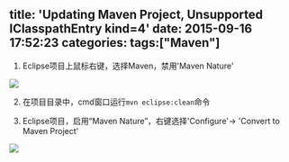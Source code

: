 title: 'Updating Maven Project, Unsupported IClasspathEntry kind=4'
date: 2015-09-16 17:52:23
categories:
tags:["Maven"]
---
1. Eclipse项目上鼠标右键，选择Maven，禁用'Maven Nature'

![](http://7xkexv.dl1.z0.glb.clouddn.com/15-9-16/53303238.jpg)

2. 在项目目录中，cmd窗口运行`mvn eclipse:clean`命令

3. Eclipse项目，启用“Maven Nature”，右键选择'Configure'-> 'Convert to Maven Project'

![](http://7xkexv.dl1.z0.glb.clouddn.com/15-9-16/59722437.jpg)

